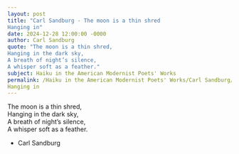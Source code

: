 ```yaml
---
layout: post
title: "Carl Sandburg - The moon is a thin shred  
Hanging in"
date: 2024-12-28 12:00:00 -0000
author: Carl Sandburg
quote: "The moon is a thin shred,  
Hanging in the dark sky,  
A breath of night’s silence,  
A whisper soft as a feather."
subject: Haiku in the American Modernist Poets' Works
permalink: /Haiku in the American Modernist Poets' Works/Carl Sandburg/Carl Sandburg - The moon is a thin shred  
Hanging in
---
```


The moon is a thin shred,  
Hanging in the dark sky,  
A breath of night’s silence,  
A whisper soft as a feather.

- Carl Sandburg
